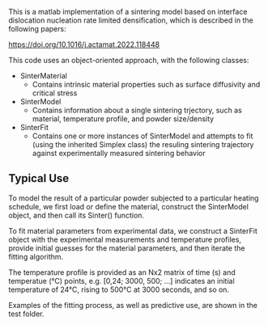 This is a matlab implementation of a sintering model based on interface dislocation nucleation rate limited densification, which is described in the following papers:

https://doi.org/10.1016/j.actamat.2022.118448

This code uses an object-oriented approach, with the following classes:
- SinterMaterial
  - Contains intrinsic material properties such as surface diffusivity and critical stress
- SinterModel
  - Contains information about a single sintering trjectory, such as material, temperature profile, and powder size/density
- SinterFit
  - Contains one or more instances of SinterModel and attempts to fit (using the inherited Simplex class) the resuling sintering trajectory against experimentally measured sintering behavior

## Typical Use
To model the result of a particular powder subjected to a particular heating schedule, we first load or define the material, construct the SinterModel object, and then call its Sinter() function.

To fit material parameters from experimental data, we construct a SinterFit object with the experimental measurements and temperature profiles, provide initial guesses for the material parameters, and then iterate the fitting algorithm.

The temperature profile is provided as an Nx2 matrix of time (s) and temperatue (°C) points, e.g. [0,24; 3000, 500; ...] indicates an initial temperature of 24°C, rising to 500°C at 3000 seconds, and so on.

Examples of the fitting process, as well as predictive use, are shown in the test folder.
